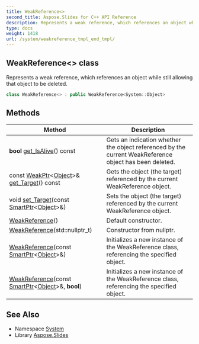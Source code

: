 ```yaml
---
title: WeakReference<>
second_title: Aspose.Slides for C++ API Reference
description: Represents a weak reference, which references an object while still allowing that object to be deleted.
type: docs
weight: 1418
url: /system/weakreference_tmpl_end_tmpl/
---
```

## WeakReference<> class


Represents a weak reference, which references an object while still allowing that object to be deleted.

```cpp
class WeakReference<> : public WeakReference<System::Object>
```

## Methods

| Method | Description |
| --- | --- |
| **bool** [get_IsAlive](./get_isalive/)() const | Gets an indication whether the object referenced by the current WeakReference object has been deleted. |
| const [WeakPtr](../weakptr/)\<[Object](../object/)\>\& [get_Target](./get_target/)() const | Gets the object (the target) referenced by the current WeakReference object. |
| void [set_Target](./set_target/)(const [SmartPtr](../smartptr/)\<[Object](../object/)\>\&) | Sets the object (the target) referenced by the current WeakReference object. |
|  [WeakReference](./weakreference/)() | Default constructor. |
|  [WeakReference](./weakreference/)(std::nullptr_t) | Constructor from nullptr. |
|  [WeakReference](./weakreference/)(const [SmartPtr](../smartptr/)\<[Object](../object/)\>\&) | Initializes a new instance of the WeakReference class, referencing the specified object. |
|  [WeakReference](./weakreference/)(const [SmartPtr](../smartptr/)\<[Object](../object/)\>\&, **bool**) | Initializes a new instance of the WeakReference class, referencing the specified object. |
## See Also

* Namespace [System](../)
* Library [Aspose.Slides](../../)
